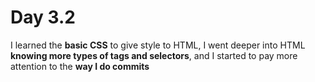 # Day 3.2

I learned the **basic CSS** to give style to HTML, I went deeper into HTML **knowing more types of tags and selectors**, and I started to pay more attention to the **way I do commits**

